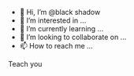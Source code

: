 - 👋 Hi, I’m @black shadow
- 👀 I’m interested in ...
- 🌱 I’m currently learning ...
- 💞️ I’m looking to collaborate on ...
- 📫 How to reach me ...

<!---
Black shadow is a ✨ special ✨ repository because its `README.md` (this file) appears on your GitHub profile.
You can click the Preview link to take a look at your changes.
--->
Teach you
